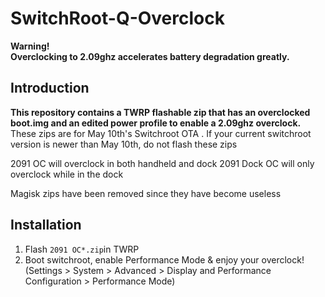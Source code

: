 # SwitchRoot-Q-Overclock
**Warning!**<br />
**Overclocking to 2.09ghz accelerates battery degradation greatly.**

## Introduction
**This repository contains a TWRP flashable zip that has an overclocked boot.img and an edited power profile to enable a 2.09ghz overclock.**<br />
These zips are for May 10th's Switchroot OTA . If your current switchroot version is newer than May 10th, do not flash these zips

2091 OC will overclock in both handheld and dock
2091 Dock OC will only overclock while in the dock

Magisk zips have been removed since they have become useless

## Installation
1. Flash `2091 OC*.zip`in TWRP
2. Boot switchroot, enable Performance Mode & enjoy your overclock!
(Settings > System > Advanced > Display and Performance Configuration > Performance Mode)

